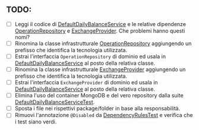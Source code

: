 ## TODO:

- [ ] Leggi il codice
  di [DefaultDailyBalanceService](src/main/java/io/doubleloop/drivenpull/DefaultDailyBalanceService.java) e le relative
  dipendenze [OperationRepository](src/main/java/io/doubleloop/drivenpull/OperationRepository.java)
  e [ExchangeProvider](src/main/java/io/doubleloop/drivenpull/ExchangeProvider.java). Che problemi hanno questi nomi?
- [ ] Rinomina la classe
  infrastrutturale [OperationRepository](src/main/java/io/doubleloop/drivenpull/OperationRepository.java) aggiungendo un
  prefisso che identifica la tecnologia utilizzata.
- [ ] Estrai l'interfaccia `OperationRepository` di dominio ed usala in [DefaultDailyBalanceService](src/main/java/io/doubleloop/drivenpull/DefaultDailyBalanceService.java) al posto della relativa classe.
- [ ] Rinomina la classe
  infrastrutturale [ExchangeProvider](src/main/java/io/doubleloop/drivenpull/ExchangeProvider.java) aggiungendo un
  prefisso che identifica la tecnologia utilizzata.
- [ ] Estrai l'interfaccia `ExchangeProvider` di dominio ed usala in [DefaultDailyBalanceService](src/main/java/io/doubleloop/drivenpull/DefaultDailyBalanceService.java) al posto della relativa classe.
- [ ] Elimina l'uso del container MongoDB e del vero repository dalla
  suite [DefaultDailyBalanceServiceTest](src/test/java/io/doubleloop/drivenpull/DefaultDailyBalanceServiceTest.java).
- [ ] Sposta i file nei rispettivi package/folder in base alla responsabilità.
- [ ] Rimuovi l'annotazione `@Disabled`
  da [DependencyRulesTest](src/test/java/io/doubleloop/drivenpull/DependencyRulesTest.java#L9) e
  verifica che i test siano verdi.
